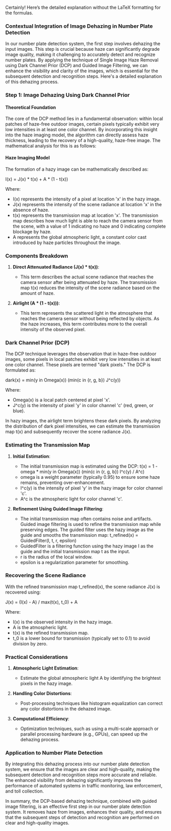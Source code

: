Certainly! Here’s the detailed explanation without the LaTeX formatting for the formulas.

### Contextual Integration of Image Dehazing in Number Plate Detection

In our number plate detection system, the first step involves dehazing the input images. This step is crucial because haze can significantly degrade image quality, making it challenging to accurately detect and recognize number plates. By applying the technique of Single Image Haze Removal using Dark Channel Prior (DCP) and Guided Image Filtering, we can enhance the visibility and clarity of the images, which is essential for the subsequent detection and recognition steps. Here's a detailed explanation of this dehazing process.

### Step 1: Image Dehazing Using Dark Channel Prior

#### Theoretical Foundation

The core of the DCP method lies in a fundamental observation: within local patches of haze-free outdoor images, certain pixels typically exhibit very low intensities in at least one color channel. By incorporating this insight into the haze imaging model, the algorithm can directly assess haze thickness, leading to the recovery of a high-quality, haze-free image. The mathematical analysis for this is as follows:

#### Haze Imaging Model

The formation of a hazy image can be mathematically described as:

I(x) = J(x) * t(x) + A * (1 - t(x))

Where:
- I(x) represents the intensity of a pixel at location 'x' in the hazy image.
- J(x) represents the intensity of the scene radiance at location 'x' in the absence of haze.
- t(x) represents the transmission map at location 'x'. The transmission map describes how much light is able to reach the camera sensor from the scene, with a value of 1 indicating no haze and 0 indicating complete blockage by haze.
- A represents the global atmospheric light, a constant color cast introduced by haze particles throughout the image.

### Components Breakdown

1. **Direct Attenuated Radiance (J(x) * t(x))**:
   - This term describes the actual scene radiance that reaches the camera sensor after being attenuated by haze. The transmission map t(x) reduces the intensity of the scene radiance based on the amount of haze.

2. **Airlight (A * (1 - t(x)))**:
   - This term represents the scattered light in the atmosphere that reaches the camera sensor without being reflected by objects. As the haze increases, this term contributes more to the overall intensity of the observed pixel.

### Dark Channel Prior (DCP)

The DCP technique leverages the observation that in haze-free outdoor images, some pixels in local patches exhibit very low intensities in at least one color channel. These pixels are termed "dark pixels." The DCP is formulated as:

dark(x) = min(y in Omega(x)) (min(c in {r, g, b}) J^c(y))

Where:
- Omega(x) is a local patch centered at pixel 'x'.
- J^c(y) is the intensity of pixel 'y' in color channel 'c' (red, green, or blue).

In hazy images, the airlight term brightens these dark pixels. By analyzing the distribution of dark pixel intensities, we can estimate the transmission map t(x) and subsequently recover the scene radiance J(x).

### Estimating the Transmission Map

1. **Initial Estimation**:
   - The initial transmission map is estimated using the DCP:
   t(x) = 1 - omega * min(y in Omega(x)) (min(c in {r, g, b}) I^c(y) / A^c)
   - omega is a weight parameter (typically 0.95) to ensure some haze remains, preventing over-enhancement.
   - I^c(y) is the intensity of pixel 'y' in the hazy image for color channel 'c'.
   - A^c is the atmospheric light for color channel 'c'.

2. **Refinement Using Guided Image Filtering**:
   - The initial transmission map often contains noise and artifacts. Guided image filtering is used to refine the transmission map while preserving edges. The guided filter uses the hazy image as the guide and smooths the transmission map:
   t_refined(x) = GuidedFilter(I, t, r, epsilon)
   - GuidedFilter is a filtering function using the hazy image I as the guide and the initial transmission map t as the input.
   - r is the radius of the local window.
   - epsilon is a regularization parameter for smoothing.

### Recovering the Scene Radiance

With the refined transmission map t_refined(x), the scene radiance J(x) is recovered using:

J(x) = (I(x) - A) / max(t(x), t_0) + A

Where:
- I(x) is the observed intensity in the hazy image.
- A is the atmospheric light.
- t(x) is the refined transmission map.
- t_0 is a lower bound for transmission (typically set to 0.1) to avoid division by zero.

### Practical Considerations

1. **Atmospheric Light Estimation**:
   - Estimate the global atmospheric light A by identifying the brightest pixels in the hazy image.

2. **Handling Color Distortions**:
   - Post-processing techniques like histogram equalization can correct any color distortions in the dehazed image.

3. **Computational Efficiency**:
   - Optimization techniques, such as using a multi-scale approach or parallel processing hardware (e.g., GPUs), can speed up the dehazing process.

### Application to Number Plate Detection

By integrating this dehazing process into our number plate detection system, we ensure that the images are clear and high-quality, making the subsequent detection and recognition steps more accurate and reliable. The enhanced visibility from dehazing significantly improves the performance of automated systems in traffic monitoring, law enforcement, and toll collection.

In summary, the DCP-based dehazing technique, combined with guided image filtering, is an effective first step in our number plate detection system. It removes haze from images, enhances their quality, and ensures that the subsequent steps of detection and recognition are performed on clear and high-quality images.
